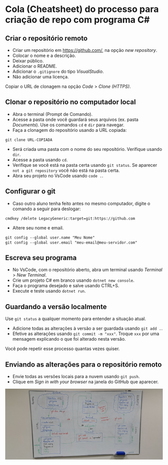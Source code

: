 # Cola (Cheatsheet) do processo para criação de repo com programa C#

## Criar o repositório remoto

- Criar um repositório em https://github.com/, na opção _new repository_.
- Colocar o nome e a descrição.
- Deixar público.
- Adicionar o README.
- Adicionar o `.gitignore` do tipo _VisualStudio_.
- Não adicionar uma licença.

Copiar o URL de clonagem na opção _Code_ > _Clone (HTTPS)_.

## Clonar o repositório no computador local

- Abra o terminal (Prompt de Comando).
- Acesse a pasta onde você guardará seus arquivos (ex. pasta _Documents_). Use os comandos `cd` e `dir` para navegar.
- Faça a clonagem do repositório usando a URL copiada:
```
git clone URL-COPIADA
```
- Será criada uma pasta com o nome do seu repositório. Verifique usando `dir`.
- Acesse a pasta usando `cd`.
- Verifique se você está na pasta certa usando `git status`. Se aparecer `not a git repository` você não está na pasta certa.
- Abra seu projeto no VsCode usando `code .`.

## Configurar o git

- Caso outro aluno tenha feito antes no mesmo computador, digite o comando a seguir para deslogar:
```
cmdkey /delete LegacyGeneric:target=git:https://github.com
```

- Altere seu nome e email.
```
git config --global user.name "Meu Nome" 
git config --global user.email "meu-email@meu-servidor.com"
```

## Escreva seu programa

- No VsCode, com o repositório aberto, abra um terminal usando _Terminal_ > _New Terminal_.
- Crie um projeto C# em branco usando `dotnet new console`.
- Faça o programa desejado e salve usando CTRL+S.
- Execute e teste usando `dotnet run`.

## Guardando a versão localmente

Use `git status` a qualquer momento para entender a situação atual.

- Adicione todas as alterações à versão a ser guardada usando `git add .`.
- Efetive as alterações usando `git commit -m "xxx"`. Troque `xxx` por uma mensagem explicando o que foi alterado nesta versão.

Você pode repetir esse processo quantas vezes quiser.

## Enviando as alterações para o repositório remoto

- Envie todas as versões locais para a nuvem usando `git push`.
- Clique em _Sign in with your browser_ na janela do GitHub que aparecer.

![](lousa_20230303_215634_github.jpg)